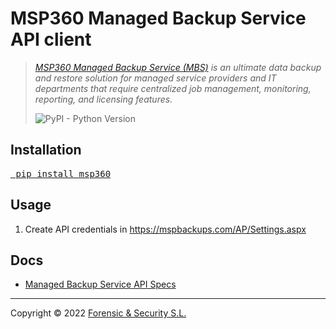 MSP360 Managed Backup Service API client
========================================

> _[MSP360 Managed Backup Service (MBS)][1] is an ultimate data backup and restore solution for managed service providers and IT departments that require centralized job management, monitoring, reporting, and licensing features._
>
> ![PyPI - Python Version][4]

Installation
------------

<a href="https://pypi.org/project/msp360/"><pre>
pip install msp360
</pre></a>

Usage
-----

1. Create API credentials in https://mspbackups.com/AP/Settings.aspx

Docs
----

- [Managed Backup Service API Specs][2]

---

Copyright &copy; 2022 [Forensic & Security S.L.][3]

[1]: https://help.mspbackups.com/about
[2]: https://help.mspbackups.com/mbs-api-specification
[3]: https://forensic-security.com
[4]: https://img.shields.io/pypi/pyversions/msp360
